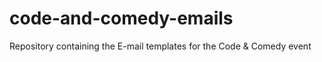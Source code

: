 # code-and-comedy-emails
Repository containing the E-mail templates for the Code &amp; Comedy event
